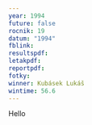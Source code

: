 ```yaml
---
year: 1994
future: false
rocnik: 19
datum: "1994"
fblink: 
resultspdf: 
letakpdf: 
reportpdf: 
fotky: 
winner: Kubásek Lukáš
wintime: 56.6
---
```

Hello